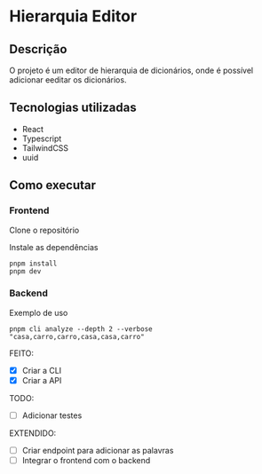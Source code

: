 # Hierarquia Editor

## Descrição

O projeto é um editor de hierarquia de dicionários, onde é possível adicionar eeditar os dicionários.

## Tecnologias utilizadas

- React
- Typescript
- TailwindCSS
- uuid

## Como executar

### Frontend
Clone o repositório

Instale as dependências
```
pnpm install
pnpm dev
```


### Backend

Exemplo de uso
```
pnpm cli analyze --depth 2 --verbose "casa,carro,carro,casa,casa,carro"
```


FEITO:
- [x] Criar a CLI
- [x] Criar a API

TODO:
- [ ] Adicionar testes

EXTENDIDO:
- [ ] Criar endpoint para adicionar as palavras
- [ ] Integrar o frontend com o backend
